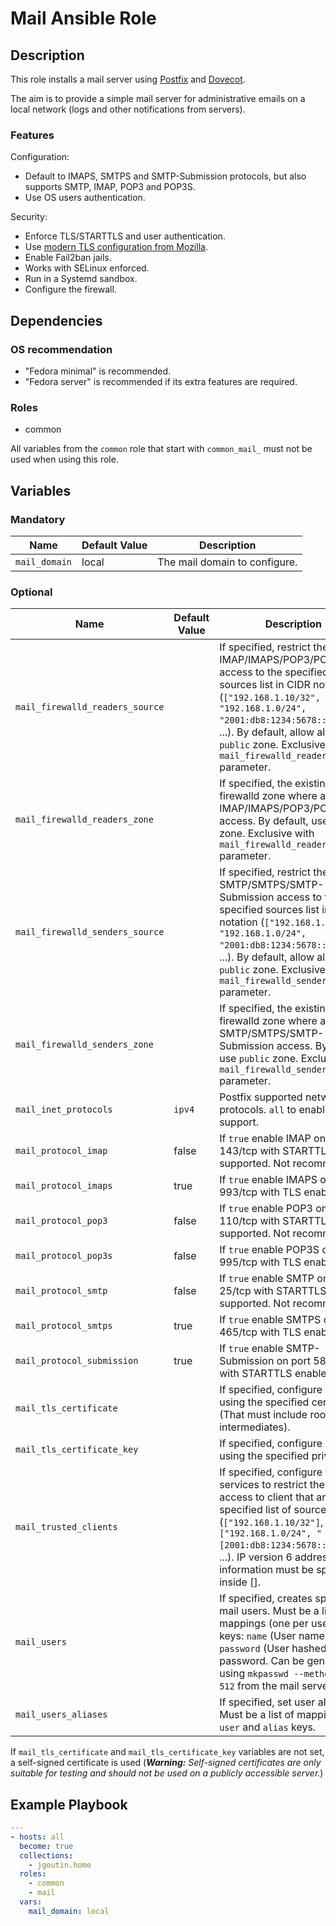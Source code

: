 # Mail Ansible Role

## Description

This role installs a mail server using [Postfix](http://www.postfix.org/) and
[Dovecot](https://www.dovecot.org/).

The aim is to provide a simple mail server for administrative emails on a local network (logs and other notifications from servers).

### Features

Configuration:
* Default to IMAPS, SMTPS and SMTP-Submission protocols, but also supports 
  SMTP, IMAP, POP3 and POP3S.
* Use OS users authentication.

Security:
* Enforce TLS/STARTTLS and user authentication.
* Use [modern TLS configuration from Mozilla](https://ssl-config.mozilla.org/#config=modern).
* Enable Fail2ban jails.
* Works with SELinux enforced.
* Run in a Systemd sandbox.
* Configure the firewall.

## Dependencies

### OS recommendation

* "Fedora minimal" is recommended. 
* "Fedora server" is recommended if its extra features are required.

### Roles

* common

All variables from the `common` role that start with `common_mail_` must not
be used when using this role.

## Variables

### Mandatory

| Name          | Default Value | Description                   |
|---------------|---------------|-------------------------------|
| `mail_domain` | local         | The mail domain to configure. |

### Optional

| Name                            | Default Value | Description                                                                                                                                                                                                                                                                               |
|---------------------------------|---------------|-------------------------------------------------------------------------------------------------------------------------------------------------------------------------------------------------------------------------------------------------------------------------------------------|
| `mail_firewalld_readers_source` |               | If specified, restrict the IMAP/IMAPS/POP3/POP3S access to the specified sources list in CIDR notation (`["192.168.1.10/32", "192.168.1.0/24", "2001:db8:1234:5678::/64"]`, ...). By default, allow all using `public` zone. Exclusive with `mail_firewalld_readers_zone` parameter.      |
| `mail_firewalld_readers_zone`   |               | If specified, the existing firewalld zone where allow IMAP/IMAPS/POP3/POP3S access. By default, use `public` zone. Exclusive with `mail_firewalld_readers_source` parameter.                                                                                                              |
| `mail_firewalld_senders_source` |               | If specified, restrict the SMTP/SMTPS/SMTP-Submission access to the specified sources list in CIDR notation (`["192.168.1.10/32", "192.168.1.0/24", "2001:db8:1234:5678::/64"]`, ...). By default, allow all using `public` zone. Exclusive with `mail_firewalld_senders_zone` parameter. |
| `mail_firewalld_senders_zone`   |               | If specified, the existing firewalld zone where allow SMTP/SMTPS/SMTP-Submission access. By default, use `public` zone. Exclusive with `mail_firewalld_senders_source` parameter.                                                                                                         |
| `mail_inet_protocols`           | `ipv4`        | Postfix supported network protocols. `all` to enable IPv6 support.                                                                                                                                                                                                                        |
| `mail_protocol_imap`            | false         | If `true` enable IMAP on port 143/tcp with STARTTLS supported. Not recommended.                                                                                                                                                                                                           |
| `mail_protocol_imaps`           | true          | If `true` enable IMAPS on port 993/tcp with TLS enabled.                                                                                                                                                                                                                                  |
| `mail_protocol_pop3`            | false         | If `true` enable POP3 on port 110/tcp with STARTTLS supported. Not recommended.                                                                                                                                                                                                           |
| `mail_protocol_pop3s`           | false         | If `true` enable POP3S on port 995/tcp with TLS enabled.                                                                                                                                                                                                                                  |
| `mail_protocol_smtp`            | false         | If `true` enable SMTP on port 25/tcp with STARTTLS supported. Not recommended.                                                                                                                                                                                                            |
| `mail_protocol_smtps`           | true          | If `true` enable SMTPS on port 465/tcp with TLS enabled.                                                                                                                                                                                                                                  |
| `mail_protocol_submission`      | true          | If `true` enable SMTP-Submission on port 587/tcp with STARTTLS enabled.                                                                                                                                                                                                                   |
| `mail_tls_certificate`          |               | If specified, configure TLS using the specified certificate (That must include root CA and intermediates).                                                                                                                                                                                |
| `mail_tls_certificate_key`      |               | If specified, configure TLS using the specified private key.                                                                                                                                                                                                                              |
| `mail_trusted_clients`          |               | If specified, configure mail services to restrict the server access to client that are in the specified list of source CIDR (`["192.168.1.10/32"]`, `["192.168.1.0/24", "[2001:db8:1234:5678::]/64"]`, ...).  IP version 6 address information must be specified inside [].               |
| `mail_users`                    |               | If specified, creates specified mail users. Must be a list of mappings (one per user) with keys: `name` (User name), `password` (User hashed password. Can be generated using `mkpasswd --method=sha-512` from the mail server host).                                                     |
| `mail_users_aliases`            |               | If specified, set user aliases. Must be a list of mapping with `user` and `alias` keys.                                                                                                                                                                                                   |

If `mail_tls_certificate` and `mail_tls_certificate_key` variables are not set,
a self-signed certificate is used (***Warning:** Self-signed certificates are
only suitable for testing and should not be used on a publicly accessible
server.*)

## Example Playbook

```yaml
---
- hosts: all
  become: true
  collections:
    - jgoutin.home
  roles:
    - common
    - mail
  vars:
    mail_domain: local
```
